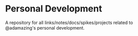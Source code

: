 # Personal Development

A repository for all links/notes/docs/spikes/projects related to @adamazing's personal development.
